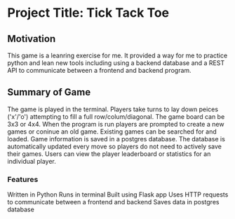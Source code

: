 # Project Title: Tick Tack Toe 

## Motivation
This game is a leanring exercise for me. It provided a way for me to practice python and lean new tools including using a backend database and a REST API to communicate between a frontend and backend program. 

## Summary of Game 
The game is played in the terminal. Players take turns to lay down peices ('x'/'o') attempting to fill a full row/colum/diagonal. The game board can be 3x3 or 4x4. When the program is run players are prompted to create a new games or coninue an old game. Existing games can be searched for and loaded. Game information is saved in a postgres database. The database is automatically updated every move so players do not need to actively save their games. Users can view the player leaderboard or statistics for an individual player. 

### Features
Written in Python
Runs in terminal 
Built using Flask app
Uses HTTP requests to communicate between a frontend and backend
Saves data in postgres database




